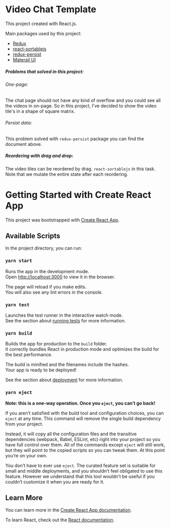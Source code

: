 # Video Chat Template

This project created with React.js.

Main packages used by this project:

- [Redux](https://redux.js.org/)
- [react-sortablejs](https://github.com/SortableJS/react-sortablejs)
- [redux-persist](https://github.com/rt2zz/redux-persist)
- [Materail UI](https://material-ui.com/)

##### Problems that solved in this project:

###### One-page:
The chat page should not have any kind of overflow and you could see all the videos in on-page. So in this project, I've decided to show the video tile's in a shape of square matrix.
  
###### Persist data:
This problem solved with `redux-persist` package you can find the document above.

##### Reordering with drag and drop:

The video tiles can be reordered by drag. `react-sortablejs` in this task. Note that we mutate the entire state after each reordering. 
# Getting Started with Create React App

This project was bootstrapped with [Create React App](https://github.com/facebook/create-react-app).

## Available Scripts

In the project directory, you can run:

### `yarn start`

Runs the app in the development mode.\
Open [http://localhost:3000](http://localhost:3000) to view it in the browser.

The page will reload if you make edits.\
You will also see any lint errors in the console.

### `yarn test`

Launches the test runner in the interactive watch mode.\
See the section about [running tests](https://facebook.github.io/create-react-app/docs/running-tests) for more information.

### `yarn build`

Builds the app for production to the `build` folder.\
It correctly bundles React in production mode and optimizes the build for the best performance.

The build is minified and the filenames include the hashes.\
Your app is ready to be deployed!

See the section about [deployment](https://facebook.github.io/create-react-app/docs/deployment) for more information.

### `yarn eject`

**Note: this is a one-way operation. Once you `eject`, you can’t go back!**

If you aren’t satisfied with the build tool and configuration choices, you can `eject` at any time. This command will remove the single build dependency from your project.

Instead, it will copy all the configuration files and the transitive dependencies (webpack, Babel, ESLint, etc) right into your project so you have full control over them. All of the commands except `eject` will still work, but they will point to the copied scripts so you can tweak them. At this point you’re on your own.

You don’t have to ever use `eject`. The curated feature set is suitable for small and middle deployments, and you shouldn’t feel obligated to use this feature. However we understand that this tool wouldn’t be useful if you couldn’t customize it when you are ready for it.

## Learn More

You can learn more in the [Create React App documentation](https://facebook.github.io/create-react-app/docs/getting-started).

To learn React, check out the [React documentation](https://reactjs.org/).
